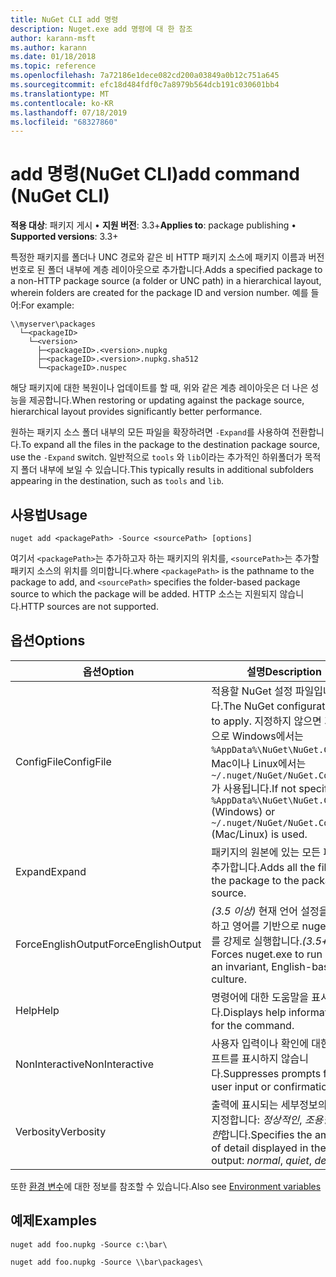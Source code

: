 ```yaml
---
title: NuGet CLI add 명령
description: Nuget.exe add 명령에 대 한 참조
author: karann-msft
ms.author: karann
ms.date: 01/18/2018
ms.topic: reference
ms.openlocfilehash: 7a72186e1dece082cd200a03849a0b12c751a645
ms.sourcegitcommit: efc18d484fdf0c7a8979b564dcb191c030601bb4
ms.translationtype: MT
ms.contentlocale: ko-KR
ms.lasthandoff: 07/18/2019
ms.locfileid: "68327860"
---
```

# <a name="add-command-nuget-cli"></a><span data-ttu-id="ceedb-103">add 명령(NuGet CLI)</span><span class="sxs-lookup"><span data-stu-id="ceedb-103">add command (NuGet CLI)</span></span>

<span data-ttu-id="ceedb-104">**적용 대상**: 패키지 게시 &bullet; **지원 버전**: 3.3+</span><span class="sxs-lookup"><span data-stu-id="ceedb-104">**Applies to**: package publishing &bullet; **Supported versions**: 3.3+</span></span>

<span data-ttu-id="ceedb-105">특정한 패키지를 폴더나 UNC 경로와 같은 비 HTTP 패키지 소스에 패키지 이름과 버전 번호로 된 폴더 내부에 계층 레이아웃으로 추가합니다.</span><span class="sxs-lookup"><span data-stu-id="ceedb-105">Adds a specified package to a non-HTTP package source (a folder or UNC path) in a hierarchical layout, wherein folders are created for the package ID and version number.</span></span> <span data-ttu-id="ceedb-106">예를 들어:</span><span class="sxs-lookup"><span data-stu-id="ceedb-106">For example:</span></span>

    \\myserver\packages
      └─<packageID>
        └─<version>
          ├─<packageID>.<version>.nupkg
          ├─<packageID>.<version>.nupkg.sha512
          └─<packageID>.nuspec

<span data-ttu-id="ceedb-107">해당 패키지에 대한 복원이나 업데이트를 할 때, 위와 같은 계층 레이아웃은 더 나은 성능을 제공합니다.</span><span class="sxs-lookup"><span data-stu-id="ceedb-107">When restoring or updating against the package source, hierarchical layout provides significantly better performance.</span></span>

<span data-ttu-id="ceedb-108">원하는 패키지 소스 폴더 내부의 모든 파일을 확장하려면 `-Expand`를 사용하여 전환합니다.</span><span class="sxs-lookup"><span data-stu-id="ceedb-108">To expand all the files in the package to the destination package source, use the `-Expand` switch.</span></span> <span data-ttu-id="ceedb-109">일반적으로 `tools` 와 `lib`이라는 추가적인 하위폴더가 목적지 폴더 내부에 보일 수 있습니다.</span><span class="sxs-lookup"><span data-stu-id="ceedb-109">This typically results in additional subfolders appearing in the destination, such as `tools` and `lib`.</span></span>

## <a name="usage"></a><span data-ttu-id="ceedb-110">사용법</span><span class="sxs-lookup"><span data-stu-id="ceedb-110">Usage</span></span>

```cli
nuget add <packagePath> -Source <sourcePath> [options]
```

<span data-ttu-id="ceedb-111">여기서 `<packagePath>`는 추가하고자 하는 패키지의 위치를, `<sourcePath>`는 추가할 패키지 소스의 위치를 의미합니다.</span><span class="sxs-lookup"><span data-stu-id="ceedb-111">where `<packagePath>` is the pathname to the package to add, and `<sourcePath>` specifies the folder-based package source to which the package will be added.</span></span> <span data-ttu-id="ceedb-112">HTTP 소스는 지원되지 않습니다.</span><span class="sxs-lookup"><span data-stu-id="ceedb-112">HTTP sources are not supported.</span></span>

## <a name="options"></a><span data-ttu-id="ceedb-113">옵션</span><span class="sxs-lookup"><span data-stu-id="ceedb-113">Options</span></span>

| <span data-ttu-id="ceedb-114">옵션</span><span class="sxs-lookup"><span data-stu-id="ceedb-114">Option</span></span> | <span data-ttu-id="ceedb-115">설명</span><span class="sxs-lookup"><span data-stu-id="ceedb-115">Description</span></span> |
| --- | --- |
| <span data-ttu-id="ceedb-116">ConfigFile</span><span class="sxs-lookup"><span data-stu-id="ceedb-116">ConfigFile</span></span> | <span data-ttu-id="ceedb-117">적용할 NuGet 설정 파일입니다.</span><span class="sxs-lookup"><span data-stu-id="ceedb-117">The NuGet configuration file to apply.</span></span> <span data-ttu-id="ceedb-118">지정하지 않으면 기본적으로 Windows에서는 `%AppData%\NuGet\NuGet.Config`, Mac이나 Linux에서는 `~/.nuget/NuGet/NuGet.Config`가 사용됩니다.</span><span class="sxs-lookup"><span data-stu-id="ceedb-118">If not specified, `%AppData%\NuGet\NuGet.Config` (Windows) or `~/.nuget/NuGet/NuGet.Config` (Mac/Linux) is used.</span></span>|
| <span data-ttu-id="ceedb-119">Expand</span><span class="sxs-lookup"><span data-stu-id="ceedb-119">Expand</span></span> | <span data-ttu-id="ceedb-120">패키지의 원본에 있는 모든 파일을 추가합니다.</span><span class="sxs-lookup"><span data-stu-id="ceedb-120">Adds all the files in the package to the package source.</span></span> |
| <span data-ttu-id="ceedb-121">ForceEnglishOutput</span><span class="sxs-lookup"><span data-stu-id="ceedb-121">ForceEnglishOutput</span></span> | <span data-ttu-id="ceedb-122">*(3.5 이상)*  현재 언어 설정을 무시하고 영어를 기반으로 nuget.exe를 강제로 실행합니다.</span><span class="sxs-lookup"><span data-stu-id="ceedb-122">*(3.5+)* Forces nuget.exe to run using an invariant, English-based culture.</span></span> |
| <span data-ttu-id="ceedb-123">Help</span><span class="sxs-lookup"><span data-stu-id="ceedb-123">Help</span></span> | <span data-ttu-id="ceedb-124">명령어에 대한 도움말을 표시합니다.</span><span class="sxs-lookup"><span data-stu-id="ceedb-124">Displays help information for the command.</span></span> |
| <span data-ttu-id="ceedb-125">NonInteractive</span><span class="sxs-lookup"><span data-stu-id="ceedb-125">NonInteractive</span></span> | <span data-ttu-id="ceedb-126">사용자 입력이나 확인에 대한 프롬프트를 표시하지 않습니다.</span><span class="sxs-lookup"><span data-stu-id="ceedb-126">Suppresses prompts for user input or confirmations.</span></span> |
| <span data-ttu-id="ceedb-127">Verbosity</span><span class="sxs-lookup"><span data-stu-id="ceedb-127">Verbosity</span></span> | <span data-ttu-id="ceedb-128">출력에 표시되는 세부정보의 양을 지정합니다: *정상적인*, *조용한*, *자세한*합니다.</span><span class="sxs-lookup"><span data-stu-id="ceedb-128">Specifies the amount of detail displayed in the output: *normal*, *quiet*, *detailed*.</span></span> |

<span data-ttu-id="ceedb-129">또한 [환경 변수](cli-ref-environment-variables.md)에 대한 정보를 참조할 수 있습니다.</span><span class="sxs-lookup"><span data-stu-id="ceedb-129">Also see [Environment variables](cli-ref-environment-variables.md)</span></span>

## <a name="examples"></a><span data-ttu-id="ceedb-130">예제</span><span class="sxs-lookup"><span data-stu-id="ceedb-130">Examples</span></span>

```cli
nuget add foo.nupkg -Source c:\bar\

nuget add foo.nupkg -Source \\bar\packages\
```
